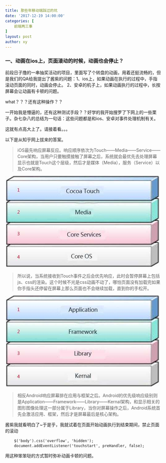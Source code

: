 ```yaml
---
title: 那些年移动端踩过的坑
date: '2017-12-19 14:00:00'
categories: [
    前端两三事
]
layout: post
author: xy
---
```


### 一、动画在ios上，页面滚动的时候，动画也会停止？

前段日子撸的一串抽奖活动的项目，里面写了个转盘的动画，用着还挺流畅的，但是我们的QA给我提出了酱紫的问题：1、ios上，如果动画在执行的过程中，手指滚动页面的同时，动画会停止。  2、安卓的机子上，如果动画执行的过程中，长按屏幕会让动画有卡顿的问题。
	
what？？？还有这种操作？？

一开始我是懵逼的，还有这种测试手段？？好学的我开始搜罗了下网上的一些栗子。杂七杂八的总结为一句话：这些问题都是和ios、安卓对事件处理机制有关。

这就有点高大上了。请接着看。。。

以下是从知乎网上拔来的答案。

> iOS最先响应屏幕反应。响应顺序依次为Touch——Media——Service——Core架构，当用户只要触摸接触了屏幕之后，系统就会最优先去处理屏幕显示也就是Touch这个层级，然后才是媒体（Media），服务（Service）以及Core架构。

![ios事件处理机制](/images/ios.jpg)

> 所以说，当系统接收到Touch事件之后会优先响应，此时会暂停屏幕上包括js、css的渲染。这个时候不光是css动画不动了，哪怕页面没有加载完如果你手指头还停留在屏幕上那么页面也不会继续加载，直到你的手松开。

![Android事件处理机制](/images/android.jpg)

> 相反Android响应屏幕排在应用与框架之后。Android的优先级响应级别则是Application——Framework——Library——Kernal架构，和显示相关的图形图像处理这一部分属于Library，当你对屏幕操作之后，Android系统首先会激活应用、框架，然后才是屏幕最后是核心架构。

酱紫我就看明白了~于是乎，我就试着在页面开始动画执行到结束期间，禁止页面的滚动

```
	$('body').css('overflow', 'hidden');
	document.addEventListener('touchstart', preHandler, false);
```
		
用这种笨笨哒的方式暂时弥补动画卡顿的问题。

	
	
